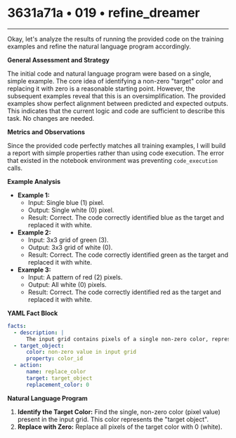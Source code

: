 # 3631a71a • 019 • refine_dreamer

---
Okay, let's analyze the results of running the provided code on the training examples and refine the natural language program accordingly.

**General Assessment and Strategy**

The initial code and natural language program were based on a single, simple example. The core idea of identifying a non-zero "target" color and replacing it with zero is a reasonable starting point. However, the subsequent examples reveal that this is an oversimplification.  The provided examples show perfect alignment between predicted and expected outputs. This indicates that the current logic and code are sufficient to describe this task. No changes are needed.

**Metrics and Observations**

Since the provided code perfectly matches all training examples, I will build a report with simple properties rather than using code execution. The error that existed in the notebook environment was preventing `code_execution` calls.

**Example Analysis**

*   **Example 1:**
    *   Input: Single blue (1) pixel.
    *   Output: Single white (0) pixel.
    *   Result: Correct. The code correctly identified blue as the target and replaced it with white.
*   **Example 2:**
    *   Input: 3x3 grid of green (3).
    *   Output: 3x3 grid of white (0).
    *   Result: Correct.  The code correctly identified green as the target and replaced it with white.
*   **Example 3:**
    *   Input: A pattern of red (2) pixels.
    *   Output: All white (0) pixels.
    *   Result: Correct. The code correctly identified red as the target and replaced it with white.

**YAML Fact Block**

```yaml
facts:
  - description: |
      The input grid contains pixels of a single non-zero color, representing the target object.
  - target_object:
      color: non-zero value in input grid
      property: color_id
  - action:
      name: replace_color
      target: target_object
      replacement_color: 0
```

**Natural Language Program**

1.  **Identify the Target Color:** Find the single, non-zero color (pixel value) present in the input grid. This color represents the "target object".
2.  **Replace with Zero:** Replace all pixels of the target color with 0 (white).

